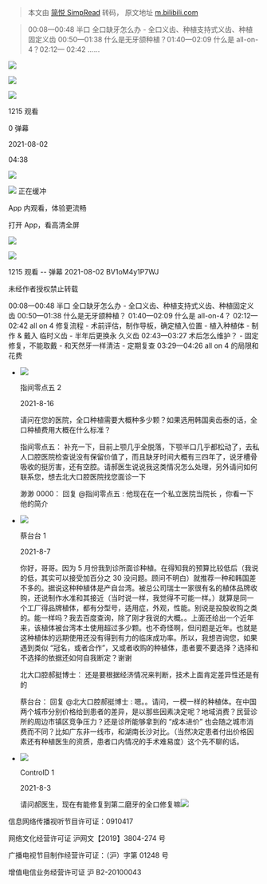 > 本文由 [简悦 SimpRead](http://ksria.com/simpread/) 转码， 原文地址 [m.bilibili.com](https://m.bilibili.com/video/BV1oM4y1P7WJ?p=1&share_medium=android_i&share_plat=android&share_source=COPY&share_tag=s_i×tamp=1644003931&unique_k=flpxI1w&share_times=1)

> 00:08—00:48 半口 全口缺牙怎么办 - 全口义齿、种植支持式义齿、种植固定义齿 00:50—01:38 什么是无牙颌种植？01:40—02:09 什么是 all-on-4？02:12— 02:42 ......

![](https://s1.hdslb.com/bfs/static/jinkela/long/images/login.png@48w_48h_1c.png)

![](https://s1.hdslb.com/bfs/static/jinkela/mstation-video-h5/assets/navOpenApp.png)

 ![](https://i0.hdslb.com/bfs/archive/4c42550f1b433eebcc668620dce277bcf944b3cf.jpg@480w_270h_1c) 

1215 观看

0 弹幕

2021-08-02

04:38

![](https://i0.hdslb.com/bfs/archive/4c42550f1b433eebcc668620dce277bcf944b3cf.jpg@480w_270h_1c)

![](https://s1.hdslb.com/bfs/static/mult/images/loading.svg) 正在缓冲

App 内观看，体验更流畅

打开 App，看高清全屏

![](https://s1.hdslb.com/bfs/static/jinkela/mstation-video-h5/assets/btn-open-app.png)

 ![](https://i0.hdslb.com/bfs/face/aff2bb72a7dc34ab232ee590bbe3265f03240996.jpg@160w_160h_1c.png) 

1215 观看 -- 弹幕 2021-08-02 BV1oM4y1P7WJ

未经作者授权禁止转载

00:08—00:48 半口 全口缺牙怎么办 - 全口义齿、种植支持式义齿、种植固定义齿 00:50—01:38 什么是无牙颌种植？ 01:40—02:09 什么是 all-on-4？ 02:12— 02:42 all on 4 修复流程 - 术前评估，制作导板，确定植入位置 - 植入种植体 - 制作 & 戴入 临时义齿 - 半年后更换永 久义齿 02:43—03:27 术后怎么维护？ - 固定修复，不能取戴 - 和天然牙一样清洁 - 定期复查 03:29—04:26 all on 4 的局限和花费

*   ![](https://i1.hdslb.com/bfs/face/4e55c908e50230dd7c6106fc7cdaaecdfdb32a48.jpg@60w_60h_1c.png)
    
    指间零点五 2
    
    2021-8-16
    
    请问在您的医院，全口种植需要大概种多少颗？如果选用韩国奥齿泰的话，全口种植费用大概在什么标准？
    
    指间零点五： 补充一下，目前上颚几乎全脱落，下颚半口几乎都松动了，去私人口腔医院检查说没有保留价值了，而且缺牙时间大概有三四年了，说牙槽骨吸收的挺厉害，还有空腔。请郝医生说说我这类情况怎么处理，另外请问如何联系您，想去北大口腔医院找您面诊一下
    
    渺渺 0000： 回复 @指间零点五 : 他现在在一个私立医院当院长 ，你看一下他的简介
    
*   ![](https://i0.hdslb.com/bfs/face/member/noface.jpg@60w_60h_1c.png)
    
    蔡台台 1
    
    2021-8-7
    
    你好，哥哥。因为 5 月份我到诊所面诊种植。在得知我的预算比较低后（我说的低，其实可以接受加百分之 30 没问题。顾问不明白）就推荐一种和韩国差不多的。据说这种种植体是产自台湾。被总公司瑞士一家很有名的植体品牌收购，还说制作水准和其接近（当时说一样，我觉得不可能一样。）就算是同一个工厂得品牌植体，都有分型号，适用症，外观，性能。别说是投股收购之类的。能一样吗？我去百度查询，除了刚才我说的大概。。上面还给出一个近年来，该植体被台湾本土使用超过多少颗。也不奇怪啊，但问题是近年。也就是这种植体的远期使用还没有得到有力的临床成功率。所以，我想咨询您，如果遇到类似 “冠名，或者合作”，又或者收购的种植体，患者要不要选择？选择和不选择的依据还如何自我断定？谢谢
    
    北大口腔郝挺博士： 还是要根据经济情况来判断，技术上面肯定差异性还是有的
    
    蔡台台： 回复 @北大口腔郝挺博士 : 嗯。。请问，一模一样的种植体。在中国两个城市分别价格给到患者的差异，是以那些因素决定呢？地域消费？民营诊所的周边市镇区竞争压力？还是诊所能够拿到的 “成本进价” 也会随之城市消费而不同？比如广东非一线市，和湖南长沙对比。（当然决定患者付出价格因素还有种植医生的资质，患者口内情况的手术难易度）这个先不聊的话。
    
*   ![](https://i0.hdslb.com/bfs/face/040624cd7a2f1a88701d6eeeae32c267646ef15a.jpg@60w_60h_1c.png)
    
    ControlD 1
    
    2021-8-3
    
    请问郝医生，现在有能修复到第二磨牙的全口修复嘛![](https://i0.hdslb.com/bfs/emote/29ce59fb7f14351d195609ef297d30e336bdb240.png@50w_50h.webp)
    

信息网络传播视听节目许可证：0910417

网络文化经营许可证 沪网文【2019】3804-274 号

广播电视节目制作经营许可证：（沪）字第 01248 号

增值电信业务经营许可证 沪 B2-20100043